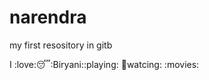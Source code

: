 # narendra
my first resository in gitb



I :love::sleeping::Biryani::playing: :cricket:watcing: :movies:
